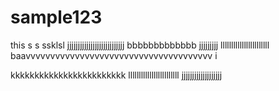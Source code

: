 # sample123
this s  s   ssklsl
jjjjjjjjjjjjjjjjjjjjjjjjjjj
bbbbbbbbbbbbb
jjjjjjjjj
lllllllllllllllllllllll
baavvvvvvvvvvvvvvvvvvvvvvvvvvvvvvvvvvvvvv
i







kkkkkkkkkkkkkkkkkkkkkkkk
llllllllllllllllllllllll
jjjjjjjjjjjjjjjjjjj
